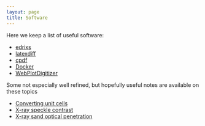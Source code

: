 ```yaml
---
layout: page
title: Software
---
```


Here we keep a list of useful software:
* [edrixs](https://nsls-ii.github.io/edrixs/)
* [latexdiff](https://www.overleaf.com/learn/latex/Articles/Using_Latexdiff_For_Marking_Changes_To_Tex_Documents)
* [cpdf](https://community.coherentpdf.com/)
* [Docker](https://www.docker.com/)
* [WebPlotDigitizer](https://apps.automeris.io/wpd/)


Some not especially well refined, but hopefully useful notes are available on these topics
* [Converting unit cells](https://github.com/mpmdean/converting_unitcells)
* [X-ray speckle contrast](https://github.com/mpmdean/speckle_contrast)
* [X-ray sand optical penetration](https://github.com/mpmdean/optical_x-ray_penetration_depths)
